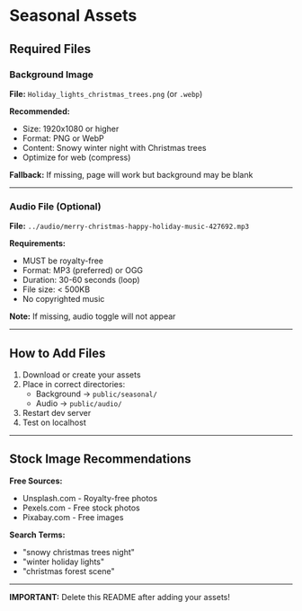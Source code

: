 # Seasonal Assets

## Required Files

### **Background Image**
**File:** `Holiday_lights_christmas_trees.png` (or `.webp`)

**Recommended:**
- Size: 1920x1080 or higher
- Format: PNG or WebP
- Content: Snowy winter night with Christmas trees
- Optimize for web (compress)

**Fallback:** If missing, page will work but background may be blank

---

### **Audio File** (Optional)
**File:** `../audio/merry-christmas-happy-holiday-music-427692.mp3`

**Requirements:**
- MUST be royalty-free
- Format: MP3 (preferred) or OGG
- Duration: 30-60 seconds (loop)
- File size: < 500KB
- No copyrighted music

**Note:** If missing, audio toggle will not appear

---

## How to Add Files

1. Download or create your assets
2. Place in correct directories:
   - Background → `public/seasonal/`
   - Audio → `public/audio/`
3. Restart dev server
4. Test on localhost

---

## Stock Image Recommendations

**Free Sources:**
- Unsplash.com - Royalty-free photos
- Pexels.com - Free stock photos
- Pixabay.com - Free images

**Search Terms:**
- "snowy christmas trees night"
- "winter holiday lights"
- "christmas forest scene"

---

**IMPORTANT:** Delete this README after adding your assets!

